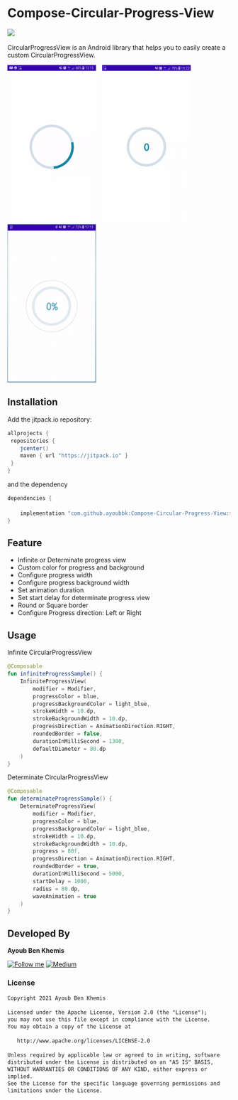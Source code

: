 # Compose-Circular-Progress-View

[![](https://jitpack.io/v/ayoubbk/Compose-Circular-Progress-View.svg)](https://jitpack.io/#ayoubbk/Compose-Circular-Progress-View)

CircularProgressView is an Android library that helps you to easily create a custom CircularProgressView.

<img src="/preview/infinite_progress_view_preview.gif" width="200" >&emsp;<img src="/preview/determinate-progress.gif" width="200" >&emsp;<img src="/preview/wave_animation.gif" width="200" >

## Installation
Add the jitpack.io repository:

```groovy
allprojects {
 repositories {
    jcenter()
    maven { url "https://jitpack.io" }
 }
}
```

and the dependency

```groovy
dependencies {

    implementation "com.github.ayoubbk:Compose-Circular-Progress-View:$version"
}
```

## Feature
- Infinite or Determinate progress view
- Custom color for progress and background
- Configure progress width
- Configure progress background width
- Set animation duration
- Set start delay for determinate progress view
- Round or Square border
- Configure Progress direction: Left or Right


## Usage

Infinite CircularProgressView
```kotlin
@Composable
fun infiniteProgressSample() {
    InfiniteProgressView(
        modifier = Modifier,
        progressColor = blue,
        progressBackgroundColor = light_blue,
        strokeWidth = 10.dp,
        strokeBackgroundWidth = 10.dp,
        progressDirection = AnimationDirection.RIGHT,
        roundedBorder = false,
        durationInMilliSecond = 1300,
        defaultDiameter = 80.dp
    )
}
```

Determinate CircularProgressView
```kotlin
@Composable
fun determinateProgressSample() {
    DeterminateProgressView(
        modifier = Modifier,
        progressColor = blue,
        progressBackgroundColor = light_blue,
        strokeWidth = 10.dp,
        strokeBackgroundWidth = 10.dp,
        progress = 80f,
        progressDirection = AnimationDirection.RIGHT,
        roundedBorder = true,
        durationInMilliSecond = 5000,
        startDelay = 1000,
        radius = 80.dp,
        waveAnimation = true
    )
}
```

## Developed By

**Ayoub Ben Khemis**

[![Follow me](https://img.shields.io/badge/-twitter-white?logo=twitter)](https://twitter.com/AyoubBenKhemis)
[![Medium](https://img.shields.io/badge/-medium-grey?logo=medium)](https://ayoubbenkhemis.medium.com/)

### License
    Copyright 2021 Ayoub Ben Khemis

    Licensed under the Apache License, Version 2.0 (the "License");
    you may not use this file except in compliance with the License.
    You may obtain a copy of the License at

       http://www.apache.org/licenses/LICENSE-2.0

    Unless required by applicable law or agreed to in writing, software
    distributed under the License is distributed on an "AS IS" BASIS,
    WITHOUT WARRANTIES OR CONDITIONS OF ANY KIND, either express or implied.
    See the License for the specific language governing permissions and
    limitations under the License.